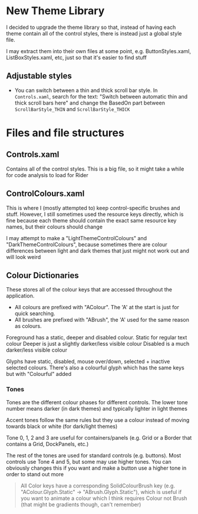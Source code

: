 # New Theme Library
I decided to upgrade the theme library so that, instead of having each theme 
contain all of the control styles, there is instead just a global style file.

I may extract them into their own files at some point, e.g. ButtonStyles.xaml, 
ListBoxStyles.xaml, etc, just so that it's easier to find stuff

## Adjustable styles
- You can switch between a thin and thick scroll bar style. In `Controls.xaml`, search
for the text: "Switch between automatic thin and thick scroll bars here" and change the
  BasedOn part between `ScrollBarStyle_THIN` and `ScrollBarStyle_THICK`

# Files and file structures

## Controls.xaml
Contains all of the control styles. This is a big file, so it might take a while
for code analysis to load for Rider

## ControlColours.xaml
This is where I (mostly attempted to) keep control-specific brushes and stuff.
However, I still sometimes used the resource keys directly, which is fine because each theme
should contain the exact same resource key names, but their colours should change

I may attempt to make a "LightThemeControlColours" and "DarkThemeControlColours", because sometimes
there are colour differences between light and dark themes that just might not work out and will look weird

## Colour Dictionaries
These stores all of the colour keys that are accessed throughout the application.

- All colours are prefixed with "AColour". The 'A' at the start is just for quick searching.
- All brushes are prefixed with "ABrush", the 'A' used for the same reason as colours.

Foreground has a static, deeper and disabled colour.
Static for regular text colour
Deeper is just a slightly darker/less visible colour
Disabled is a much darker/less visible colour

Glyphs have static, disabled, mouse over/down, selected + inactive selected colours.
There's also a colourful glyph which has the same keys but with "Colourful" added

### Tones

Tones are the different colour phases for different controls. The lower tone number
means darker (in dark themes) and typically lighter in light themes

Accent tones follow the same rules but they use a colour instead of
moving towards black or white (for dark/light themes)

Tone 0, 1, 2 and 3 are useful for containers/panels (e.g. Grid or a Border that
contains a Grid, DockPanels, etc.)

The rest of the tones are used for standard controls (e.g. buttons). Most controls
use Tone 4 and 5, but some may use higher tones. You can obviously changes this
if you want and make a button use a higher tone in order to stand out more

> All Color keys have a corresponding SolidColourBrush key
> (e.g. "AColour.Glyph.Static" -> "ABrush.Glyph.Static"), which is useful
> if you want to animate a colour which I think requires Colour not Brush
> (that might be gradients though, can't remember)
